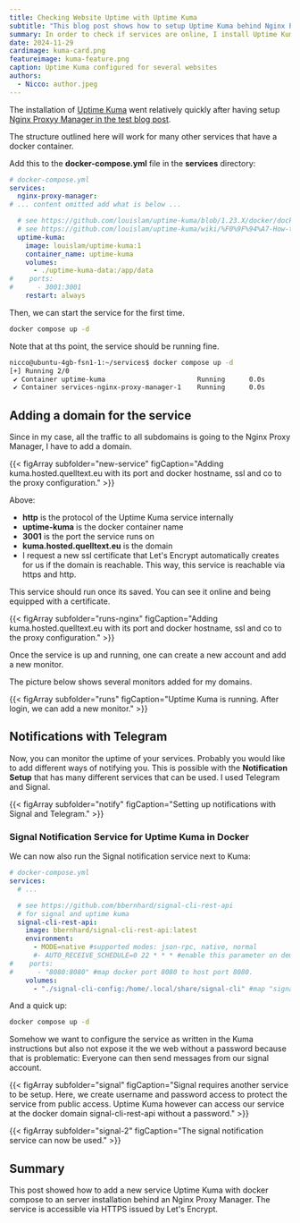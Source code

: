```yaml
---
title: Checking Website Uptime with Uptime Kuma
subtitle: "This blog post shows how to setup Uptime Kuma behind Nginx Proxy Manager and a firewall."
summary: In order to check if services are online, I install Uptime Kuma.
date: 2024-11-29
cardimage: kuma-card.png
featureimage: kuma-feature.png
caption: Uptime Kuma configured for several websites
authors:
  - Nicco: author.jpeg
---
```


The installation of [Uptime Kuma] went relatively quickly after having setup [Nginx Proxyy Manager in the test blog post](../2024-11-28-nginx-proxy-manager).

The structure outlined here will work for many other services that have a docker container.

Add this to the **docker-compose.yml** file in the **services** directory:

```yaml
# docker-compose.yml
services:
  nginx-proxy-manager:
# ... content omitted add what is below ... 

  # see https://github.com/louislam/uptime-kuma/blob/1.23.X/docker/docker-compose.yml
  # see https://github.com/louislam/uptime-kuma/wiki/%F0%9F%94%A7-How-to-Install
  uptime-kuma:
    image: louislam/uptime-kuma:1
    container_name: uptime-kuma
    volumes:
      - ./uptime-kuma-data:/app/data
#    ports:
#      - 3001:3001
    restart: always
```

Then, we can start the service for the first time.

```sh
docker compose up -d
```

Note that at ths point, the service should be running fine.

```sh
nicco@ubuntu-4gb-fsn1-1:~/services$ docker compose up -d
[+] Running 2/0
 ✔ Container uptime-kuma                       Running      0.0s 
 ✔ Container services-nginx-proxy-manager-1    Running      0.0s 
```

## Adding a domain for the service

Since in my case, all the traffic to all subdomains is going to
the Nginx Proxy Manager, I have to add a domain.


{{< figArray subfolder="new-service" figCaption="Adding kuma.hosted.quelltext.eu with its port and docker hostname, ssl and co to the proxy configuration." >}}

Above:

- **http** is the protocol of the Uptime Kuma service internally
- **uptime-kuma** is the docker container name
- **3001** is the port the service runs on
- **kuma.hosted.quelltext.eu** is the domain
- I request a new ssl certificate that Let's Encrypt automatically creates for us if the domain is reachable. This way, this service is reachable via https and http.

This service should run once its saved. You can see it online and being equipped with a certificate.

{{< figArray subfolder="runs-nginx" figCaption="Adding kuma.hosted.quelltext.eu with its port and docker hostname, ssl and co to the proxy configuration." >}}

Once the service is up and running, one can create a new account and add a new monitor.

The picture below shows several monitors added for my domains.

{{< figArray subfolder="runs" figCaption="Uptime Kuma is running. After login, we can add a new monitor." >}}

## Notifications with Telegram

Now, you can monitor the uptime of your services.
Probably you would like to add different ways of notifying you.
This is possible with the **Notification Setup** that has many different services that can be used.
I used Telegram and Signal.

{{< figArray subfolder="notify" figCaption="Setting up notifications with Signal and Telegram." >}}

### Signal Notification Service for Uptime Kuma in Docker

We can now also run the Signal notification service next to Kuma:

```yaml
# docker-compose.yml
services:
  # ...

  # see https://github.com/bbernhard/signal-cli-rest-api
  # for signal and uptime kuma
  signal-cli-rest-api:
    image: bbernhard/signal-cli-rest-api:latest
    environment:
      - MODE=native #supported modes: json-rpc, native, normal
      #- AUTO_RECEIVE_SCHEDULE=0 22 * * * #enable this parameter on demand (see description below)
#    ports:
#      - "8080:8080" #map docker port 8080 to host port 8080.
    volumes:
      - "./signal-cli-config:/home/.local/share/signal-cli" #map "signal-cli-config" folder on host system into docker container.
```

And a quick up:

```sh
docker compose up -d
```

Somehow we want to configure the service as written in the Kuma instructions but also not expose it the we web without a password because that is problematic: Everyone can then send messages from our signal account.

{{< figArray subfolder="signal" figCaption="Signal requires another service to be setup. Here, we create username and password access to protect the service from public access. Uptime Kuma however can access our service at the docker domain signal-cli-rest-api without a password." >}}

{{< figArray subfolder="signal-2" figCaption="The signal notification service can now be used." >}}

## Summary

This post showed how to add a new service Uptime Kuma with docker compose to an server installation behind an Nginx Proxy Manager. The service is accessible via HTTPS issued by Let's Encrypt.

[Uptime Kuma]: https://github.com/louislam/uptime-kuma

